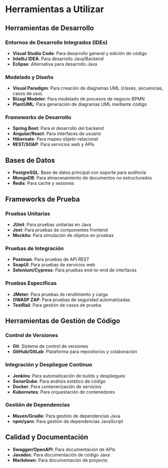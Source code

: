 
# Herramientas a Utilizar

## Herramientas de Desarrollo

### Entornos de Desarrollo Integrados (IDEs)
- **Visual Studio Code**: Para desarrollo general y edición de código
- **IntelliJ IDEA**: Para desarrollo Java/Backend
- **Eclipse**: Alternativa para desarrollo Java

### Modelado y Diseño
- **Visual Paradigm**: Para creación de diagramas UML (clases, secuencias, casos de uso)
- **Bizagi Modeler**: Para modelado de procesos de negocio BPMN
- **PlantUML**: Para generación de diagramas UML mediante código

### Frameworks de Desarrollo
- **Spring Boot**: Para el desarrollo del backend
- **Angular/React**: Para interfaces de usuario
- **Hibernate**: Para mapeo objeto-relacional
- **REST/SOAP**: Para servicios web y APIs

## Bases de Datos
- **PostgreSQL**: Base de datos principal con soporte para auditoría
- **MongoDB**: Para almacenamiento de documentos no estructurados
- **Redis**: Para caché y sesiones

## Frameworks de Prueba

### Pruebas Unitarias
- **JUnit**: Para pruebas unitarias en Java
- **Jest**: Para pruebas de componentes frontend
- **Mockito**: Para simulación de objetos en pruebas

### Pruebas de Integración
- **Postman**: Para pruebas de API REST
- **SoapUI**: Para pruebas de servicios web
- **Selenium/Cypress**: Para pruebas end-to-end de interfaces

### Pruebas Específicas
- **JMeter**: Para pruebas de rendimiento y carga
- **OWASP ZAP**: Para pruebas de seguridad automatizadas
- **TestRail**: Para gestión de casos de prueba

## Herramientas de Gestión de Código

### Control de Versiones
- **Git**: Sistema de control de versiones
- **GitHub/GitLab**: Plataforma para repositorios y colaboración

### Integración y Despliegue Continuo
- **Jenkins**: Para automatización de builds y despliegues
- **SonarQube**: Para análisis estático de código
- **Docker**: Para contenerización de servicios
- **Kubernetes**: Para orquestación de contenedores

### Gestión de Dependencias
- **Maven/Gradle**: Para gestión de dependencias Java
- **npm/yarn**: Para gestión de dependencias JavaScript

## Calidad y Documentación
- **Swagger/OpenAPI**: Para documentación de APIs
- **Javadoc**: Para documentación de código Java
- **Markdown**: Para documentación de proyecto
